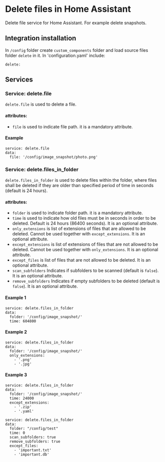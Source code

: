 # Delete files in Home Assistant
Delete file service for Home Assistant. For example delete snapshots.


## Integration installation
In `/config` folder create `custom_components` folder and load source files folder `delete` in it. In 'configuration.yaml' include:
```
delete:
```

## Services
### Service: delete.file
`delete.file` is used to delete a file.

#### attributes:
- `file` is used to indicate file path. it is a mandatory attribute.

#### Example
```
service: delete.file
data:
  file: '/config/image_snapshot/photo.png'
```

### Service: delete.files_in_folder
`delete.files_in_folder` is used to delete files within the folder, where files shall be deleted if they are older than specified period of time in seconds (default is 24 hours).

#### attributes:
- `folder` is used to indicate folder path. it is a mandatory attribute.
- `time` is used to indicate how old files must be  in seconds in order to be deleted. Default is 24 hours (86400 seconds). It is an optional attribute.
- `only_extensions` is list of extensions of files that are allowed to be deleted. Cannot be used together with `except_extensions`. It is an optional attribute.
- `except_extensions` is list of extensions of files that are not allowed to be deleted. Cannot be used together with `only_extensions`. It is an optional attribute.
- `except_files` is list of files that are not allowed to be deleted. It is an optional attribute.
- `scan_subfolders` Indicates if subfolders to be scanned (default is `false`). It is an optional attribute.
- `remove_subfolders` Indicates if empty subfolders to be deleted (default is `false`). It is an optional attribute.

#### Example 1
```
service: delete.files_in_folder
data:
  folder: '/config/image_snapshot/'
  time: 604800
```

#### Example 2
```
service: delete.files_in_folder
data:
  folder: '/config/image_snapshot/'
  only_extensions:
    - '.png'
    - '.jpg'
```

#### Example 3
```
service: delete.files_in_folder
data:
  folder: '/config/image_snapshot/'
  time: 24000
  except_extensions:
    - '.zip'
    - '.yaml'
```

```
service: delete.files_in_folder
data:
  folder: "/config/test"
  time: 0
  scan_subfolders: true
  remove_subfolders: true
  except_files:
    - 'important.txt'
    - 'important.db'
```
